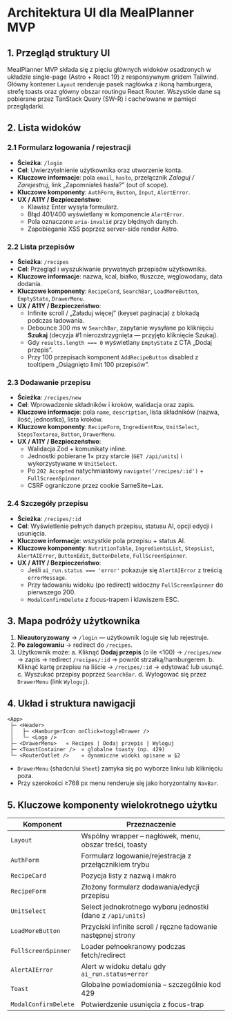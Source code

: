 # Architektura UI dla MealPlanner MVP

## 1. Przegląd struktury UI

MealPlanner MVP składa się z pięciu głównych widoków osadzonych w układzie single-page (Astro + React 19) z responsywnym gridem Tailwind. Główny kontener `Layout` renderuje pasek nagłówka z ikoną hamburgera, strefę toasts oraz główny obszar routingu React Router. Wszystkie dane są pobierane przez TanStack Query (SW-R) i cache’owane w pamięci przeglądarki.

## 2. Lista widoków

### 2.1 Formularz logowania / rejestracji
- **Ścieżka**: `/login`
- **Cel**: Uwierzytelnienie użytkownika oraz utworzenie konta.
- **Kluczowe informacje**: pola `email`, `hasło`, przełącznik *Zaloguj / Zarejestruj*, link „Zapomniałeś hasła?” (out of scope).
- **Kluczowe komponenty**: `AuthForm`, `Button`, `Input`, `AlertError`.
- **UX / A11Y / Bezpieczeństwo**:
  - Klawisz Enter wysyła formularz.
  - Błąd 401/400 wyświetlany w komponencie `AlertError`.
  - Pola oznaczone `aria-invalid` przy błędnych danych.
  - Zapobieganie XSS poprzez server-side render Astro.

### 2.2 Lista przepisów
- **Ścieżka**: `/recipes`
- **Cel**: Przegląd i wyszukiwanie prywatnych przepisów użytkownika.
- **Kluczowe informacje**: nazwa, kcal, białko, tłuszcze, węglowodany, data dodania.
- **Kluczowe komponenty**: `RecipeCard`, `SearchBar`, `LoadMoreButton`, `EmptyState`, `DrawerMenu`.
- **UX / A11Y / Bezpieczeństwo**:
  - Infinite scroll / „Załaduj więcej” (keyset paginacja) z blokadą podczas ładowania.
  - Debounce 300 ms w `SearchBar`, zapytanie wysyłane po kliknięciu **Szukaj** (decyzja #1 nierozstrzygnięta — przyjęto kliknięcie Szukaj).
  - Gdy `results.length === 0` wyświetlany `EmptyState` z CTA „Dodaj przepis”.
  - Przy 100 przepisach komponent `AddRecipeButton` disabled z tooltipem „Osiągnięto limit 100 przepisów”.

### 2.3 Dodawanie przepisu
- **Ścieżka**: `/recipes/new`
- **Cel**: Wprowadzenie składników i kroków, walidacja oraz zapis.
- **Kluczowe informacje**: pola `name`, `description`, lista składników (nazwa, ilość, jednostka), lista kroków.
- **Kluczowe komponenty**: `RecipeForm`, `IngredientRow`, `UnitSelect`, `StepsTextarea`, `Button`, `DrawerMenu`.
- **UX / A11Y / Bezpieczeństwo**:
  - Walidacja Zod + komunikaty inline.
  - Jednostki pobierane 1× przy starcie (`GET /api/units`) i wykorzystywane w `UnitSelect`.
  - Po `202 Accepted` natychmiastowy `navigate('/recipes/:id')` + `FullScreenSpinner`.
  - CSRF ograniczone przez cookie SameSite=Lax.

### 2.4 Szczegóły przepisu
- **Ścieżka**: `/recipes/:id`
- **Cel**: Wyświetlenie pełnych danych przepisu, statusu AI, opcji edycji i usunięcia.
- **Kluczowe informacje**: wszystkie pola przepisu + status AI.
- **Kluczowe komponenty**: `NutritionTable`, `IngredientsList`, `StepsList`, `AlertAIError`, `ButtonEdit`, `ButtonDelete`, `FullScreenSpinner`.
- **UX / A11Y / Bezpieczeństwo**:
  - Jeśli `ai_run.status === 'error'` pokazuje się `AlertAIError` z treścią `errorMessage`.
  - Przy ładowaniu widoku (po redirect) widoczny `FullScreenSpinner` do pierwszego 200.
  - `ModalConfirmDelete` z focus-trapem i klawiszem ESC.


## 3. Mapa podróży użytkownika

1. **Nieautoryzowany** → `/login` — użytkownik loguje się lub rejestruje.
2. **Po zalogowaniu** → redirect do `/recipes`.
3. Użytkownik może:
   a. Kliknąć **Dodaj przepis** (o ile <100) → `/recipes/new` → zapis → redirect `/recipes/:id` → powrót strzałką/hamburgerem.
   b. Kliknąć kartę przepisu na liście → `/recipes/:id` → edytować lub usunąć.
   c. Wyszukać przepisy poprzez `SearchBar`.
   d. Wylogować się przez `DrawerMenu` (link `Wyloguj`).

## 4. Układ i struktura nawigacji

```
<App>
 ├─ <Header>
 │   ├─ <HamburgerIcon onClick=toggleDrawer />
 │   └─ <Logo />
 ├─ <DrawerMenu>   « Recipes | Dodaj przepis | Wyloguj 
 ├─ <ToastContainer />  « globalne toasty (np. 429)
 └─ <RouterOutlet />    « dynamiczne widoki opisane w §2
```

- `DrawerMenu` (shadcn/ui `Sheet`) zamyka się po wyborze linku lub kliknięciu poza.
- Przy szerokości ≥768 px menu renderuje się jako horyzontalny `NavBar`.

## 5. Kluczowe komponenty wielokrotnego użytku

| Komponent | Przeznaczenie |
|-----------|---------------|
| `Layout` | Wspólny wrapper – nagłówek, menu, obszar treści, toasty |
| `AuthForm` | Formularz logowanie/rejestracja z przełącznikiem trybu |
| `RecipeCard` | Pozycja listy z nazwą i makro |
| `RecipeForm` | Złożony formularz dodawania/edycji przepisu |
| `UnitSelect` | Select jednokrotnego wyboru jednostki (dane z `/api/units`) |
| `LoadMoreButton` | Przyciski infinite scroll / ręczne ładowanie następnej strony |
| `FullScreenSpinner` | Loader pełnoekranowy podczas fetch/redirect |
| `AlertAIError` | Alert w widoku detalu gdy `ai_run.status=error` |
| `Toast` | Globalne powiadomienia – szczególnie kod 429 |
| `ModalConfirmDelete` | Potwierdzenie usunięcia z focus-trap | 